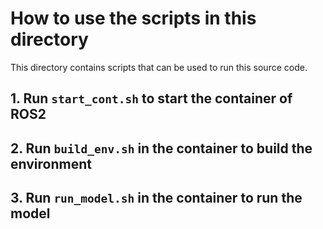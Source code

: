 # How to use the scripts in this directory

This directory contains scripts that can be used to run this source code.

## 1. Run `start_cont.sh` to start the container of ROS2

## 2. Run `build_env.sh` in the container to build the environment

## 3. Run `run_model.sh` in the container to run the model